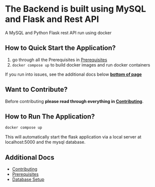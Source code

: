 # The Backend is built using MySQL and Flask and Rest API 

A MySQL and Python Flask rest API run using docker


## How to Quick Start the Application?

1. go through all the Prerequisites in [Prerequisites](docs/prerequisites.md)
2. `docker compose up` to build docker images and run docker containers

If you run into issues, see the additional docs below **[bottom of page](#Additional-Docs)**

## Want to Contribute?

Before contributing **please read through everything in [Contributing](docs/contributing.md)**.



## How to Run The Application?

```bash
docker compose up
```

This will automatically start the flask application via a local server at localhost:5000 and the mysql database.

## Additional Docs

- [Contributing](docs/contributing.md)
- [Prerequisites](docs/prerequisites.md)
- [Database Setup](docs/database-setup.md)

